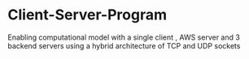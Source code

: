 # Client-Server-Program
Enabling computational model with a single client , AWS server and 3 backend servers using a hybrid architecture of TCP and UDP sockets
